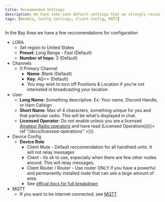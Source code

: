 ```yaml
---
title: Recommended Settings
description: We have some sane default settings that we strongly reccomend you follow
tags: [Newbie, Config Settings, Client Config, MQTT]
---
```



In the Bay Area we have a few reccomendations for configuration

* LORA
    * Set region to United States
    * **Preset**: Long Range - Fast (Default)
    * **Number of hops**: 3 (Default)
* Channels
    * 0 Primary Channel
        * **Name**: Blank (Default)
        * **Key**: AQ== (Default)
        * You may wish to turn off Positions & Location if you're not interested in broadcasting your location
* User
    * **Long Name**: Something descriptive. Ex: Your name, Discord Handle, or Ham Callsign
    * **Short Name**: Max of 4 characters, something unique for you and that particular radio. This will be what's displayed in chat.
    * **Licensed Operator**: Do not enable unless you are a licensed [Amateur Radio operators](https://en.wikipedia.org/wiki/Amateur_radio) and have read [Licensed Operations]({{< ref "/docs/licensed-operations" >}}).
* Device Config
    * **Device Role**
        * Client Mute - Default reccomendation for all handheld units. It will not relay messages
        * Client - Its ok to use, especially when there are few other nodes around. This will relay messages.
        * Client Router / Router - Use router ONLY if you have a powerful and permanently installed node that can see a large amount of area.
        * See [offical docs for full breakdown](https://meshtastic.org/docs/configuration/radio/device/)
* MQTT
    * If you want to be internet connected, see [MQTT](MQTT)